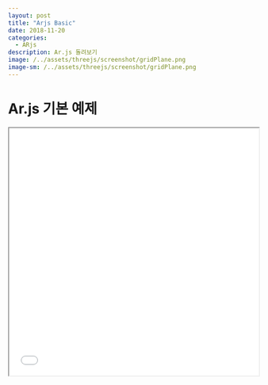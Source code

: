 ```yaml
---
layout: post
title: "Arjs Basic"
date: 2018-11-20
categories:
  - ARjs
description: Ar.js 돌려보기    
image: /../assets/threejs/screenshot/gridPlane.png
image-sm: /../assets/threejs/screenshot/gridPlane.png
---
```



# Ar.js 기본 예제
	
<!DOCTYPE html>
<html>
<head>
<meta charset="UTF-8">
<title>10 Lines</title>
</head>
<script src="../lib/arjs/aframe.min.js"></script>
<script src="../lib/arjs/aframe-ar.min.js"></script>
 <body style='margin : 0px; overflow: hidden;'>
    <a-scene embedded arjs>
  	<a-marker preset="hiro">
            <a-box position='0 0.5 0' material='color: black;'></a-box>
  	</a-marker>
  	<a-entity camera></a-entity>
    </a-scene>
  </body>
</html>
	
	

<iframe width="100%" height="500px;" src="{{ site.url }}/assets/resources/html/basicAr.html"></iframe>